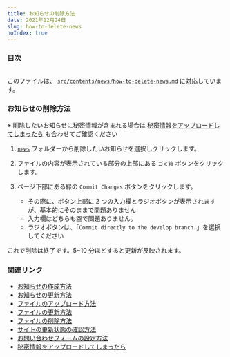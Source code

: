 ```yaml
---
title: お知らせの削除方法
date: 2021年12月24日
slug: how-to-delete-news
noIndex: true
---
```


### 目次

```toc

```

このファイルは、 [`src/contents/news/how-to-delete-news.md`](https://github.com/sshihci/sshihci.github.io/blob/develop/src/contents/news/how-to-delete-news.md) に対応しています。

### お知らせの削除方法

※ 削除したいお知らせに秘密情報が含まれる場合は [秘密情報をアップロードしてしまったら](../how-to-remove-from-git-history) も合わせてご確認ください

1. [`news`](https://github.com/sshihci/sshihci.github.io/tree/develop/src/contents/news) フォルダーから削除したいお知らせを選択しクリックします。
2. ファイルの内容が表示されている部分の上部にある `ゴミ箱` ボタンをクリックします。
3. ページ下部にある緑の `Commit Changes` ボタンをクリックします。

   - その際に、ボタン上部に 2 つの入力欄とラジオボタンが表示されますが、基本的にそのままで問題ありません
   - 入力欄はどちらも空で問題ありません。
   - ラジオボタンは、「`Commit directly to the develop branch.`」を選択してください

これで削除は終了です。5~10 分ほどすると更新が反映されます。

### 関連リンク

- [お知らせの作成方法](../how-to-create-news)
- [お知らせの更新方法](../how-to-update-news)
- [ファイルのアップロード方法](../how-to-upload-file)
- [ファイルの更新方法](../how-to-update-file)
- [ファイルの削除方法](../how-to-delete-file)
- [サイトの更新状態の確認方法](../how-to-check-deploy)
- [お問い合わせフォームの設定方法](../how-to-connect-contact-form)
- [秘密情報をアップロードしてしまったら](../how-to-remove-from-git-history)

